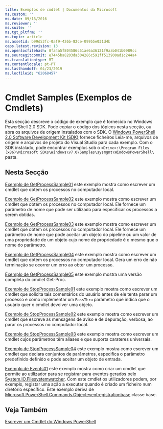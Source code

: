 ```yaml
---
title: Exemplos de cmdlet | Documentos da Microsoft
ms.custom: ''
ms.date: 09/13/2016
ms.reviewer: ''
ms.suite: ''
ms.tgt_pltfrm: ''
ms.topic: article
ms.assetid: b99d53fc-0af9-426b-82ce-09955e031d4b
caps.latest.revision: 13
ms.openlocfilehash: 0fa4a5f804586c51ae6a36121f9aab041b0989cc
ms.sourcegitcommit: e7445ba8203da304286c591ff513900ad1c244a4
ms.translationtype: MT
ms.contentlocale: pt-PT
ms.lasthandoff: 04/23/2019
ms.locfileid: "62068457"
---
```

# <a name="cmdlet-samples"></a>Cmdlet Samples (Exemplos de Cmdlets)

Esta secção descreve o código de exemplo que é fornecido no Windows PowerShell 2.0 SDK. Pode copiar o código dos tópicos nesta secção, ou abra os arquivos de origem instalados com o SDK. O [Windows PowerShell 2.0 Software Development Kit (SDK)](https://www.microsoft.com/en-us/download/details.aspx?id=2560) fornece ficheiros Leia-me, arquivos de origem e arquivos de projeto do Visual Studio para cada exemplo. Com o SDK instalado, pode encontrar exemplos sob o `<Drive>:\Program Files (x86)\Microsoft SDKs\Windows\v7.0\Samples\sysmgmt\WindowsPowerShell\` pasta.

## <a name="in-this-section"></a>Nesta Secção

[Exemplo de GetProcessSample01](./getprocesssample01-sample.md) este exemplo mostra como escrever um cmdlet que obtém os processos no computador local.

[Exemplo de GetProcessSample02](./getprocesssample02-sample.md) este exemplo mostra como escrever um cmdlet que obtém os processos no computador local. Ele fornece um parâmetro de nome que pode ser utilizado para especificar os processos a serem obtidas.

[Exemplo de GetProcessSample03](./getprocesssample03-sample.md) este exemplo mostra como escrever um cmdlet que obtém os processos no computador local. Ele fornece um parâmetro de nome que pode aceitar um objeto do pipeline ou um valor de uma propriedade de um objeto cujo nome de propriedade é o mesmo que o nome do parâmetro.

[Exemplo de GetProcessSample04](./getprocesssample04-sample.md) este exemplo mostra como escrever um cmdlet que obtém os processos no computador local. Gera um erro de não terminação se ocorrer um erro ao obter um processo.

[Exemplo de GetProcessSample05](./getprocesssample05-sample.md) este exemplo mostra uma versão completa do cmdlet Get-Proc.

[Exemplo de StopProcessSample01](./stopprocesssample01-sample.md) este exemplo mostra como escrever um cmdlet que solicita tais comentários do usuário antes de ele tenta parar um processo e como implementar um `PassThru` parâmetro que indica que o usuário quer o cmdlet devolver uma objeto.

[Exemplo de StopProcessSample02](./stopprocesssample02-sample.md) este exemplo mostra como escrever um cmdlet que escreve as mensagens de aviso e de depuração, verbosa, ao parar os processos no computador local.

[Exemplo de StopProcessSample03](./stopprocesssample03-sample.md) este exemplo mostra como escrever um cmdlet cujos parâmetros têm aliases e que suporta carateres universais.

[Exemplo de StopProcessSample04](./stopprocesssample04-sample.md) este exemplo mostra como escrever um cmdlet que declara conjuntos de parâmetros, especifica o parâmetro predefinido definido e pode aceitar um objeto de entrada.

[Exemplo de Events01](./events01-sample.md) este exemplo mostra como criar um cmdlet que permite ao utilizador para se registrar para eventos gerados pelo [System.IO.Filesystemwatcher](/dotnet/api/System.IO.FileSystemWatcher). Com este cmdlet os utilizadores podem, por exemplo, registar uma ação a executar quando é criado um ficheiro num diretório específico. Este exemplo deriva de [Microsoft.PowerShell.Commands.Objecteventregistrationbase](/dotnet/api/Microsoft.PowerShell.Commands.ObjectEventRegistrationBase) classe base.

## <a name="see-also"></a>Veja Também

[Escrever um Cmdlet do Windows PowerShell](./writing-a-windows-powershell-cmdlet.md)
